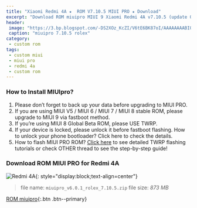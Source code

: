 ```yaml
---
title: "Xiaomi Redmi 4A ★  ROM V7.10.5 MIUI PRO ★ Download"
excerpt: "Download ROM miuipro MIUI 9 Xiaomi Redmi 4A v7.10.5 (update Oct 5th, 2017)"
header:
 image: "https://3.bp.blogspot.com/-DS2XOz_KcZI/V6tE6BK87oI/AAAAAAAABIQ/Th-QzIgs4l0DbhJeCVDYNg00CtsGtZKCgCLcB/s1600/miuipro-prada.jpg"
 caption: "miuipro 7.10.5 rolex"
category:
 - custom rom
tags:
 - custom miui
 - miui pro
 - redmi 4a
 - custom rom
---
```


### How to Install MIUIpro?

1. Please don’t forget to back up your data before upgrading to MIUI PRO.
2. If you are using MIUI V5 / MIUI 6 / MIUI 7 / MIUI 8 stable ROM, please upgrade to MIUI 9 via fastboot method. 
3. If you’re using MIUI 8 Global Beta ROM, please USE TWRP.
4. If your device is locked, please unlock it before fastboot flashing. How to unlock your phone bootloader? Click here to check the details.
5. How to flash MIUI PRO ROM? [Click here](https://mi.knoacc.org/cara-panduan-pasang-rom-miui-pro-semua-xiaomi) to see detailed TWRP flashing tutorials or check OTHER thread to see the step-by-step guide!

### Download ROM MIUI PRO for Redmi 4A

![Redmi 4A](https://i.ytimg.com/vi/FlJ6ESi5cS8/maxresdefault.jpg){: style="display:block;text-align=center"}

> file name: `miuipro_v6.0.1_rolex_7.10.5.zip`
> file size: _873 MB_

[ROM miuipro](/dl/drive?id=0Bz9s9X_8ilSlcmxQcTRKOVJFYlk&name=miuipro_v6.0.1_rolex_7.10.5.zip&size=873MB){:.btn .btn--primary}
